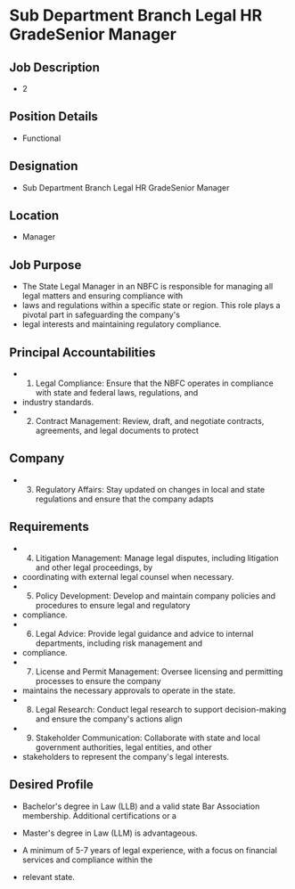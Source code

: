 # Sub Department Branch Legal HR GradeSenior Manager

## Job Description

* 2

## Position Details

* Functional

## Designation

* Sub Department Branch Legal HR GradeSenior Manager

## Location

* Manager

## Job Purpose

* The State Legal Manager in an NBFC is responsible for managing all legal matters and ensuring compliance with
* laws and regulations within a specific state or region. This role plays a pivotal part in safeguarding the company's
* legal interests and maintaining regulatory compliance.

## Principal Accountabilities

* 1. Legal Compliance: Ensure that the NBFC operates in compliance with state and federal laws, regulations, and
* industry standards.
* 2. Contract Management: Review, draft, and negotiate contracts, agreements, and legal documents to protect

## Company

* 3. Regulatory Affairs: Stay updated on changes in local and state regulations and ensure that the company adapts

## Requirements

* 4. Litigation Management: Manage legal disputes, including litigation and other legal proceedings, by
* coordinating with external legal counsel when necessary.
* 5. Policy Development: Develop and maintain company policies and procedures to ensure legal and regulatory
* compliance.
* 6. Legal Advice: Provide legal guidance and advice to internal departments, including risk management and
* compliance.
* 7. License and Permit Management: Oversee licensing and permitting processes to ensure the company
* maintains the necessary approvals to operate in the state.
* 8. Legal Research: Conduct legal research to support decision-making and ensure the company's actions align
* 9. Stakeholder Communication: Collaborate with state and local government authorities, legal entities, and other
* stakeholders to represent the company's legal interests.

## Desired Profile

- Bachelor's degree in Law (LLB) and a valid state Bar Association membership. Additional certifications or a
* Master's degree in Law (LLM) is advantageous.
- A minimum of 5-7 years of legal experience, with a focus on financial services and compliance within the
* relevant state.
